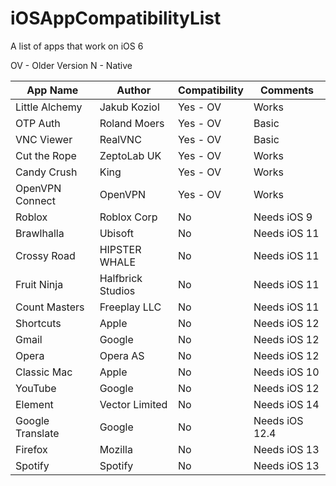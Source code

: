 # iOSAppCompatibilityList
A list of apps that work on iOS 6

OV - Older Version
N - Native

| App Name         | Author            | Compatibility | Comments       |
|------------------|-------------------|---------------|----------------|
| Little Alchemy   | Jakub Koziol      | Yes - OV      | Works          |
| OTP Auth         | Roland Moers      | Yes - OV      | Basic          |
| VNC Viewer       | RealVNC           | Yes - OV      | Basic          |
| Cut the Rope     | ZeptoLab UK       | Yes - OV      | Works          |
| Candy Crush      | King              | Yes - OV      | Works          |
| OpenVPN Connect  | OpenVPN           | Yes - OV      | Works          |
| Roblox           | Roblox Corp       | No            | Needs iOS 9    |
| Brawlhalla       | Ubisoft           | No            | Needs iOS 11   |
| Crossy Road      | HIPSTER WHALE     | No            | Needs iOS 11   |
| Fruit Ninja      | Halfbrick Studios | No            | Needs iOS 11   |
| Count Masters    | Freeplay LLC      | No            | Needs iOS 11   |
| Shortcuts        | Apple             | No            | Needs iOS 12   |
| Gmail            | Google            | No            | Needs iOS 12   |
| Opera            | Opera AS          | No            | Needs iOS 12   |
| Classic Mac      | Apple             | No            | Needs iOS 10   |
| YouTube          | Google            | No            | Needs iOS 12   |
| Element          | Vector Limited    | No            | Needs iOS 14   |
| Google Translate | Google            | No            | Needs iOS 12.4 |
| Firefox          | Mozilla           | No            | Needs iOS 13   |
| Spotify          | Spotify           | No            | Needs iOS 13   |
